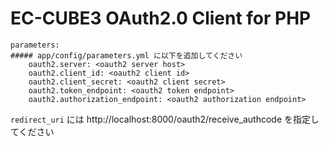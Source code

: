 EC-CUBE3 OAuth2.0 Client for PHP
=================================

```
parameters:
##### app/config/parameters.yml に以下を追加してください
    oauth2.server: <oauth2 server host>
    oauth2.client_id: <oauth2 client id>
    oauth2.client_secret: <oauth2 client secret>
    oauth2.token_endpoint: <oauth2 token endpoint>
    oauth2.authorization_endpoint: <oauth2 authorization endpoint>
```

`redirect_uri` には http://localhost:8000/oauth2/receive_authcode を指定してください
